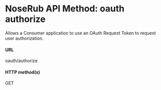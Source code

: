 # NoseRub API Method: oauth authorize #

Allows a Consumer application to use an OAuth Request Token to request user authorization.

#### URL ####
oauth/authorize

#### HTTP method(s) ####
GET
